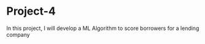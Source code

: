 # Project-4
 In this project, I will develop a ML Algorithm to score borrowers for a lending company

